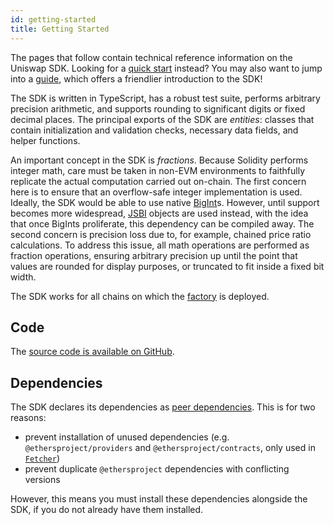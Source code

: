 ```yaml
---
id: getting-started
title: Getting Started
---
```


The pages that follow contain technical reference information on the Uniswap SDK.
Looking for a [quick start](../guides/quick-start) instead?
You may also want to jump into a [guide](../guides/fetching-data),
which offers a friendlier introduction to the SDK!

The SDK is written in TypeScript, has a robust test suite, performs arbitrary precision arithmetic,
and supports rounding to significant digits or fixed decimal places.
The principal exports of the SDK are _entities_: classes that contain initialization and validation checks,
necessary data fields, and helper functions.

An important concept in the SDK is _fractions_. Because Solidity performs integer math, care must be taken in
non-EVM environments to faithfully replicate the actual computation carried out on-chain.
The first concern here is to ensure that an overflow-safe integer implementation is used.
Ideally, the SDK would be able to use native [BigInt](https://developer.mozilla.org/en-US/docs/Web/JavaScript/Reference/Global_Objects/BigInt)s.
However, until support becomes more widespread, [JSBI](https://github.com/GoogleChromeLabs/jsbi) objects are used instead,
with the idea that once BigInts proliferate, this dependency can be compiled away.
The second concern is precision loss due to, for example, chained price ratio calculations.
To address this issue, all math operations are performed as fraction operations, ensuring arbitrary precision up
until the point that values are rounded for display purposes, or truncated to fit inside a fixed bit width.

The SDK works for all chains on which the [factory](../../../contracts/v1/reference/smart-contracts/factory#address) is deployed.

## Code

The [source code is available on GitHub](https://github.com/Pegasys-fi/v2-sdk).

## Dependencies

The SDK declares its dependencies as [peer dependencies](https://github.com/Pegasys-fi/sdk/blob/v1/package.json#L33).
This is for two reasons:

- prevent installation of unused dependencies (e.g. `@ethersproject/providers` and `@ethersproject/contracts`, only used in [`Fetcher`](fetcher))
- prevent duplicate `@ethersproject` dependencies with conflicting versions

However, this means you must install these dependencies alongside the SDK, if you do not already have them installed.
